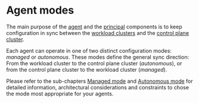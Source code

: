 # Agent modes

The main purpose of the [agent](../components-terminology.md#agent) and the [principal](../components-terminology.md#principal) components is to keep configuration in sync between the [workload clusters](../components-terminology.md#workload-cluster) and the [control plane cluster](../components-terminology.md#control-plane-cluster).

Each agent can operate in one of two distinct configuration modes: *managed* or *autonomous*. These modes define the general sync direction: From the workload cluster to the control plane cluster (*autonomous*), or from the control plane cluster to the workload cluster (*managed*).

Please refer to the sub-chapters [Managed mode](./managed.md) and [Autonomous mode](./autonomous.md) for detailed information, architectural considerations and constraints to chose the mode most appropriate for your agents.